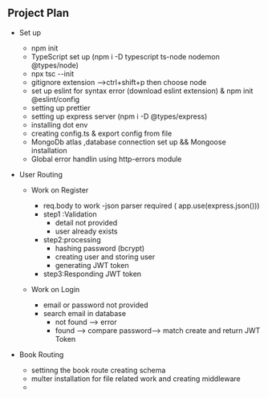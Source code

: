 ## Project Plan
- Set up
  - npm init
  - TypeScript set up (npm i -D typescript ts-node nodemon @types/node)
  - npx tsc --init
  - gitignore extension -->ctrl+shift+p then choose node
  - set up eslint for syntax error (download eslint extension) & npm init @eslint/config
  - setting up prettier
  - setting up express server (npm i -D @types/express)
  - installing dot env
  - creating config.ts & export config from file
  - MongoDb atlas ,database connection set up && Mongoose installation
  - Global error handlin using http-errors module

- User Routing
  - Work on Register 
    - req.body to work -json parser required ( app.use(express.json()))
    - step1 :Validation
      - detail not provided 
      - user already exists
    - step2:processing
      - hashing password (bcrypt)
      - creating user and storing user
      - generating JWT token
    - step3:Responding JWT token
  
  - Work on Login
    - email or password not provided
    - search email in database
      - not found --> error
      - found --> compare password--> match create and return JWT Token

- Book Routing
  - settinng the book route creating schema
  - multer installation for file related work and creating middleware
  - 

      